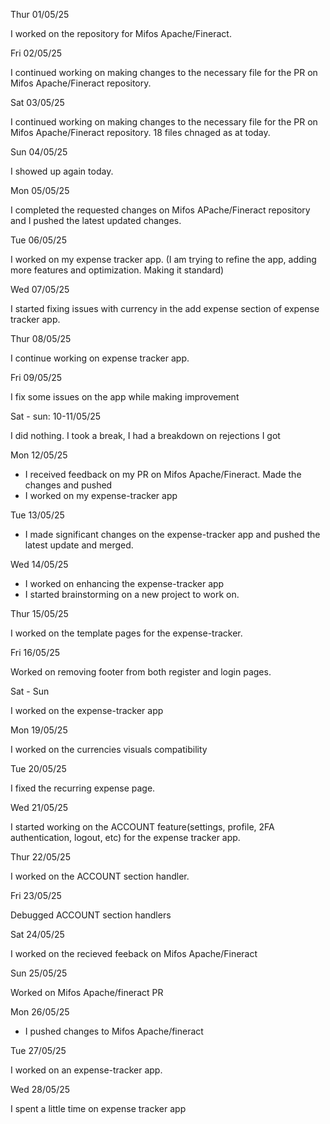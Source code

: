 Thur 01/05/25

I worked on the repository for Mifos Apache/Fineract. 

 Fri 02/05/25

I continued working on making changes to the necessary file for the PR on Mifos Apache/Fineract repository.

Sat 03/05/25

I continued working on making changes to the necessary file for the PR on Mifos Apache/Fineract repository. 18 files chnaged as at today.

Sun 04/05/25

I showed up again today.

Mon 05/05/25

I completed the requested changes on Mifos APache/Fineract repository and I pushed the latest updated changes.

Tue 06/05/25

I worked on my expense tracker app. (I am trying to refine the app, adding more features and optimization. Making it standard)

Wed 07/05/25

I started fixing issues with currency in the add expense section of expense tracker app.

Thur 08/05/25

I continue working on expense tracker app.

Fri 09/05/25

I fix some issues on the app while making improvement

Sat - sun: 10-11/05/25

I did nothing. I took a break, I had a breakdown on rejections I got

Mon 12/05/25

- I received feedback on my PR on Mifos Apache/Fineract. Made the changes and pushed
- I worked on my expense-tracker app

Tue 13/05/25

- I made significant changes on the expense-tracker app and pushed the latest update and merged. 

Wed 14/05/25

- I worked on enhancing the expense-tracker app
- I started brainstorming on a new project to work on.

Thur 15/05/25

I worked on the template pages for the expense-tracker.

Fri 16/05/25

Worked on removing footer from both register and login pages.

Sat - Sun

I worked on the expense-tracker app

Mon 19/05/25

I worked on the currencies visuals compatibility

Tue 20/05/25

I fixed the recurring expense page.

Wed 21/05/25

I started working on the ACCOUNT feature(settings, profile, 2FA authentication, logout, etc) for the expense tracker app. 

Thur 22/05/25

I worked on the ACCOUNT section handler.

Fri 23/05/25

Debugged ACCOUNT section handlers

Sat 24/05/25

I worked on the recieved feeback on Mifos Apache/Fineract

Sun 25/05/25

Worked on Mifos Apache/fineract PR

Mon 26/05/25

- I pushed changes to Mifos Apache/fineract 

Tue 27/05/25

I worked on an expense-tracker app.

Wed 28/05/25

I spent a little time on expense tracker app 
